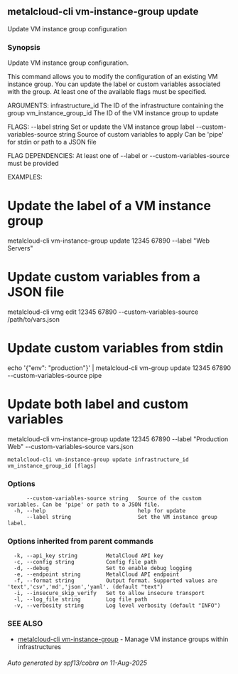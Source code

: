 ## metalcloud-cli vm-instance-group update

Update VM instance group configuration

### Synopsis

Update VM instance group configuration.

This command allows you to modify the configuration of an existing VM instance
group. You can update the label or custom variables associated with the group.
At least one of the available flags must be specified.

ARGUMENTS:
  infrastructure_id     The ID of the infrastructure containing the group
  vm_instance_group_id  The ID of the VM instance group to update

FLAGS:
  --label string                      Set or update the VM instance group label
  --custom-variables-source string    Source of custom variables to apply
                                     Can be 'pipe' for stdin or path to a JSON file

FLAG DEPENDENCIES:
  At least one of --label or --custom-variables-source must be provided

EXAMPLES:
  # Update the label of a VM instance group
  metalcloud-cli vm-instance-group update 12345 67890 --label "Web Servers"
  
  # Update custom variables from a JSON file
  metalcloud-cli vmg edit 12345 67890 --custom-variables-source /path/to/vars.json
  
  # Update custom variables from stdin
  echo '{"env": "production"}' | metalcloud-cli vm-group update 12345 67890 --custom-variables-source pipe
  
  # Update both label and custom variables
  metalcloud-cli vm-instance-group update 12345 67890 --label "Production Web" --custom-variables-source vars.json

```
metalcloud-cli vm-instance-group update infrastructure_id vm_instance_group_id [flags]
```

### Options

```
      --custom-variables-source string   Source of the custom variables. Can be 'pipe' or path to a JSON file.
  -h, --help                             help for update
      --label string                     Set the VM instance group label.
```

### Options inherited from parent commands

```
  -k, --api_key string         MetalCloud API key
  -c, --config string          Config file path
  -d, --debug                  Set to enable debug logging
  -e, --endpoint string        MetalCloud API endpoint
  -f, --format string          Output format. Supported values are 'text','csv','md','json','yaml'. (default "text")
  -i, --insecure_skip_verify   Set to allow insecure transport
  -l, --log_file string        Log file path
  -v, --verbosity string       Log level verbosity (default "INFO")
```

### SEE ALSO

* [metalcloud-cli vm-instance-group](metalcloud-cli_vm-instance-group.md)	 - Manage VM instance groups within infrastructures

###### Auto generated by spf13/cobra on 11-Aug-2025
